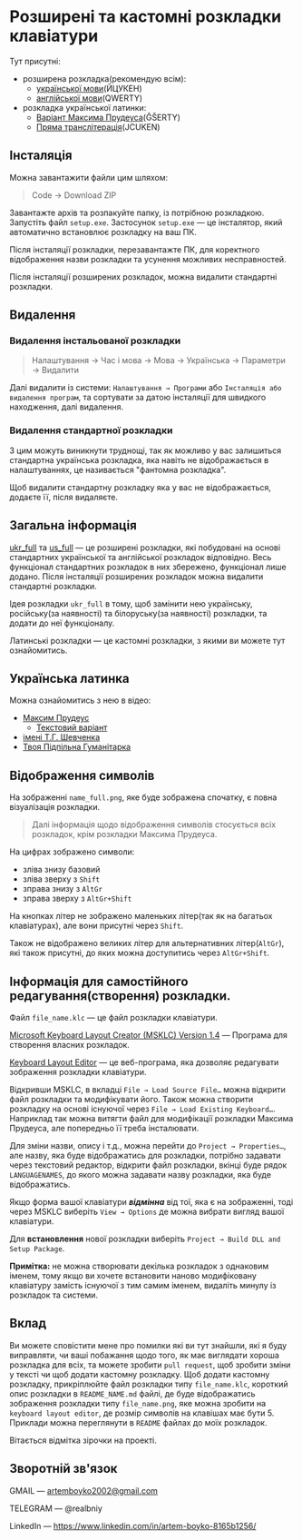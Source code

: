 # Розширені та кастомні розкладки клавіатури

Тут присутні:

- розширена розкладка(рекомендую всім):
    - [української мови](FULL_UKR)(ЙЦУКЕН)
    - [англійської мови](FULL_ENG_US)(QWERTY)
- розкладка української латинки:
    - [Варіант Максима Прудеуса](latyn_ua_Max_Prudeus)(ĜŠERTY)
    - [Пряма транслітерація](UKR_LATYNKA)(JCUKEN)

## Інсталяція

Можна завантажити файли цим шляхом:

> Code → Download ZIP

Завантажте архів та розпакуйте папку, із потрібною розкладкою. Запустіть файл `setup.exe`. Застосунок `setup.exe` — це інсталятор, який автоматично встановлює розкладку на ваш ПК.

Після інсталяції розкладки, перезавантажте ПК, для коректного відображення назви розкладки та усунення можливих несправностей.

Після інсталяції розширених розкладок, можна видалити стандартні розкладки. 

## Видалення

### Видалення інстальованої розкладки

>Налаштування → Час і мова → Мова → Українська → Параметри → Видалити

Далі видалити із системи: `Налаштування → Програми` або `Інсталяція або видалення програм`, та сортувати за датою інсталяції для швидкого находження, далі видалення.

### Видалення стандартної розкладки

З цим можуть виникнути труднощі, так як можливо у вас залишиться стандартна українська розкладка, яка навіть не відображається в налаштуваннях, це називається "фантомна розкладка".

Щоб видалити стандартну розкладку яка у вас не відображається, додаєте її, після видаляєте.

## Загальна інформація

[ukr_full](FULL_UKR) та [us_full](FULL_ENG_US) — це розширені розкладки, які побудовані на основі стандартних української та англійської розкладок відповідно. Весь функціонал стандартних розкладок в них збережено, функціонал лише додано. Після інсталяції розширених розкладок можна видалити стандартні розкладки.

Ідея розкладки `ukr_full` в тому, щоб замінити нею українську, російську(за наявності) та білоруську(за наявності) розкладки, та додати до неї функціоналу.

Латинські розкладки — це кастомні розкладки, з якими ви можете тут ознайомитись.

## Українська латинка

Можна ознайомитись з нею в відео:

- [Максим Прудеус](https://www.youtube.com/watch?v=nHeE2x2UNw4)
    - [Текстовий варіант](https://t.me/latynka_ukr/9599)
- [імені Т.Г. Шевченка](https://www.youtube.com/watch?v=loXVefCKmOQ&t=61s)
- [Твоя Підпільна Гуманітарка](https://www.youtube.com/watch?v=UYzz0UvSAng)

## Відображення символів

На зображенні `name_full.png`, яке буде зображена спочатку, є повна візуалізація розкладки.

> Далі інформація щодо відображення символів стосується всіх розкладок, крім розкладки Максима Прудеуса.

На цифрах зображено символи:

- зліва знизу базовий
- зліва зверху з `Shift`
- зправа знизу з `AltGr`
- зправа зверху з `AltGr+Shift`

На кнопках літер не зображено маленьких літер(так як на багатьох клавіатурах), але вони присутні через `Shift`.

Також не відображено великих літер для альтернативних літер(`AltGr`), які також присутні, до яких можна доступитись через `AltGr+Shift`.

## Інформація для самостійного редагування(створення) розкладки.

Файл `file_name.klc` — це файл розкладки клавіатури.

[Microsoft Keyboard Layout Creator (MSKLC) Version 1.4](https://www.microsoft.com/en-us/download/details.aspx?id=102134) — Програма для створення власних розкладок.

[Keyboard Layout Editor](http://www.keyboard-layout-editor.com/) — це веб-програма, яка дозволяє редагувати зображення розкладки клавіатури.

Відкривши MSKLC, в вкладці `File → Load Source File…` можна відкрити файл розкладки та модифікувати його. Також можна створити розкладку на основі існуючої через `File → Load Existing Keyboard…`. Наприклад так можна витягти файл для модифікації розкладки Максима Прудеуса, але попередньо її треба інсталювати.

Для зміни назви, опису і т.д., можна перейти до `Project → Properties…`, але назву, яка буде відображатись для розкладки, потрібно задавати через текстовий редактор, відкрити файл розкладки, вкінці буде рядок `LANGUAGENAMES`, до якого можна задавати назву розкладки, яка буде відображатись.

Якщо форма вашої клавіатури ___відмінна___ від тої, яка є на зображенні, тоді через MSKLC виберіть `View → Options` де можна вибрати вигляд вашої клавіатури.

Для __встановлення__ нової розкладки виберіть `Project → Build DLL and Setup Package`.

__Примітка:__ не можна створювати декілька розкладок з однаковим іменем, тому якщо ви хочете встановити наново модифіковану клавіатуру замість існуючої з тим самим іменем, видаліть минулу із розкладок та системи.

## Вклад

Ви можете сповістити мене про помилки які ви тут знайшли, які я буду виправляти, чи ваші побажання щодо того, як має виглядати хороша розкладка для всіх, та можете зробити `pull request`, щоб зробити зміни у тексті чи щоб додати кастомну розкладку. Щоб додати кастомну розкладку, прикріплюйте файл розкладки типу `file_name.klc`, короткий опис розкладки в `README_NAME.md` файлі, де буде відображатись зображення розкладки типу `file_name.png`, яке можна зробити на `keyboard layout editor`, де розмір символів на клавішах має бути 5. Приклади можна переглянути в `README` файлах до моїх розкладок.

Вітається відмітка зірочки на проекті.

## Зворотній зв'язок

GMAIL — artemboyko2002@gmail.com

TELEGRAM — @realbniy

LinkedIn — https://www.linkedin.com/in/artem-boyko-8165b1256/